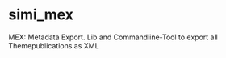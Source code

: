 # simi_mex

MEX: Metadata Export. Lib and Commandline-Tool to export all Themepublications as XML




